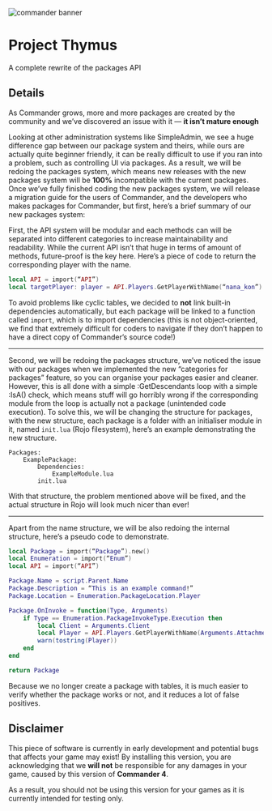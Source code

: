 ![commander banner](https://cdn.discordapp.com/attachments/813590068090372166/816336437922234418/Banner_2.png)

# Project Thymus

A complete rewrite of the packages API

## Details

As Commander grows, more and more packages are created by the community and we’ve discovered an issue with it — **it isn’t mature enough**

Looking at other administration systems like SimpleAdmin, we see a huge difference gap between our package system and theirs, while ours are actually quite beginner friendly, it can be really difficult to use if you ran into a problem, such as controlling UI via packages. As a result, we will be redoing the packages system, which means new releases with the new packages system will be **100%** incompatible with the current packages. Once we’ve fully finished coding the new packages system, we will release a migration guide for the users of Commander, and the developers who makes packages for Commander, but first, here’s a brief summary of our new packages system:

First, the API system will be modular and each methods can will be separated into different categories to increase maintainability and readability. While the current API isn’t that huge in terms of amount of methods, future-proof is the key here. Here’s a piece of code to return the corresponding player with the name.

```lua
local API = import(“API”)
local targetPlayer: player = API.Players.GetPlayerWithName(“nana_kon”)
```

To avoid problems like cyclic tables, we decided to **not** link built-in dependencies automatically, but each package will be linked to a function called `import`, which is to import dependencies (this is not object-oriented, we find that extremely difficult for coders to navigate if they don’t happen to have a direct copy of Commander’s source code!)
___

Second, we will be redoing the packages structure, we’ve noticed the issue with our packages when we implemented the new “categories for packages” feature, so you can organise your packages easier and cleaner. However, this is all done with a simple :GetDescendants loop with a simple :IsA() check, which means stuff will go horribly wrong if the corresponding module from the loop is actually not a package (unintended code execution). To solve this, we will be changing the structure for packages, with the new structure, each package is a folder with an initialiser module in it, named `init.lua` (Rojo filesystem), here’s an example demonstrating the new structure.

```
Packages:
	ExamplePackage:
		Dependencies:
			ExampleModule.lua
		init.lua
```

With that structure, the problem mentioned above will be fixed, and the actual structure in Rojo will look much nicer than ever!
___

Apart from the name structure, we will be also redoing the internal structure, here’s a pseudo code to demonstrate.

```lua
local Package = import(“Package”).new()
local Enumeration = import(“Enum”)
local API = import(“API”)

Package.Name = script.Parent.Name
Package.Description = “This is an example command!”
Package.Location = Enumeration.PackageLocation.Player

Package.OnInvoke = function(Type, Arguments)
	if Type == Enumeration.PackageInvokeType.Execution then
		local Client = Arguments.Client
		local Player = API.Players.GetPlayerWithName(Arguments.Attachment[1])
		warn(tostring(Player))
	end
end

return Package
```

Because we no longer create a package with tables, it is much easier to verify whether the package works or not, and it reduces a lot of false positives.

## Disclaimer

This piece of software is currently in early development and potential bugs that affects your game may exist! By installing this version, you are acknowledging that we **will not** be responsible for any damages in your game, caused by this version of **Commander 4**.

As a result, you should not be using this version for your games as it is currently intended for testing only.